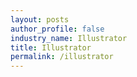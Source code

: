 ```yaml
---
layout: posts 
author_profile: false 
industry_name: Illustrator
title: Illustrator
permalink: /illustrator
---
```

